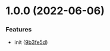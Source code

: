# 1.0.0 (2022-06-06)


### Features

* init ([9b3fe5d](https://github.com/sxwy/semantic-release-template/commit/9b3fe5dc70a194927a26b0242db883c4fe5f55fa))
